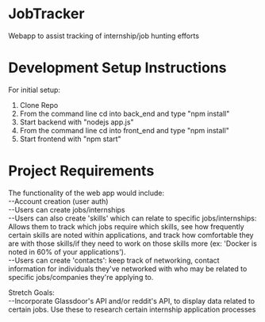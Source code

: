 # JobTracker
Webapp to assist tracking of internship/job hunting efforts

# Development Setup Instructions
For initial setup:
1) Clone Repo
2) From the command line cd into back_end and type "npm install"
3) Start backend with "nodejs app.js"
4) From the command line cd into front_end and type "npm install"
5) Start frontend with "npm start"

# Project Requirements
The functionality of the web app would include:  
--Account creation (user auth)  
--Users can create jobs/internships  
--Users can also create 'skills' which can relate to specific jobs/internships: Allows them to track which jobs require which skills, see how frequently certain skills are noted within applications, and track how comfortable they are with those skills/if they need to work on those skills more (ex: 'Docker is noted in 60% of your applications').  
--Users can create 'contacts': keep track of networking, contact information for individuals they've networked with who may be related to specific jobs/companies they're applying to.    

Stretch Goals:  
--Incorporate Glassdoor's API and/or reddit's API, to display data related to certain jobs. Use these to research certain internship application processes